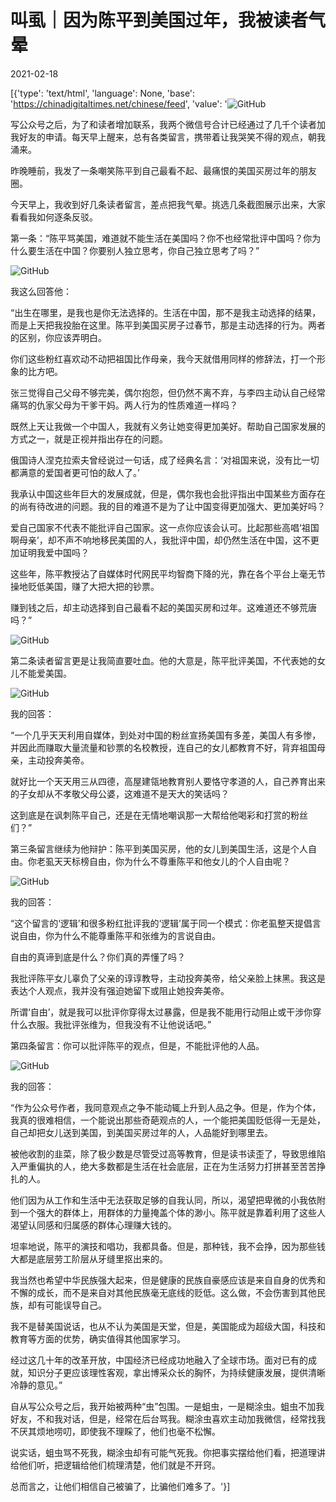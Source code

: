# 叫虱｜因为陈平到美国过年，我被读者气晕

2021-02-18

[{'type': 'text/html', 'language': None, 'base': 'https://chinadigitaltimes.net/chinese/feed', 'value': '![GitHub](https://chinadigitaltimes.net/chinese/files/2021/02/post-662773-602e5ae3d2a76.png)

写公众号之后，为了和读者增加联系，我两个微信号合计已经通过了几千个读者加我好友的申请。每天早上醒来，总有各类留言，携带着让我哭笑不得的观点，朝我涌来。

昨晚睡前，我发了一条嘲笑陈平到自己最看不起、最痛恨的美国买房过年的朋友圈。

今天早上，我收到好几条读者留言，差点把我气晕。挑选几条截图展示出来，大家看看我如何逐条反驳。

第一条：“陈平骂美国，难道就不能生活在美国吗？你不也经常批评中国吗？你为什么要生活在中国？你要别人独立思考，你自己独立思考了吗？”

![GitHub](https://chinadigitaltimes.net/chinese/files/2021/02/post-662773-602e5ae56f237.png)

我这么回答他：

“出生在哪里，是我也是你无法选择的。生活在中国，那不是我主动选择的结果，而是上天把我投胎在这里。陈平到美国买房子过春节，那是主动选择的行为。两者的区别，你应该弄明白。

你们这些粉红喜欢动不动把祖国比作母亲，我今天就借用同样的修辞法，打一个形象的比方吧。

张三觉得自己父母不够完美，偶尔抱怨，但仍然不离不弃，与李四主动认自己经常痛骂的仇家父母为干爹干妈。两人行为的性质难道一样吗？

既然上天让我做一个中国人，我就有义务让她变得更加美好。帮助自己国家发展的方式之一，就是正视并指出存在的问题。

俄国诗人涅克拉索夫曾经说过一句话，成了经典名言：‘对祖国来说，没有比一切都满意的爱国者更可怕的敌人了。’

我承认中国这些年巨大的发展成就，但是，偶尔我也会批评指出中国某些方面存在的尚有待改进的问题。我的目的难道不是为了让中国变得更加强大、更加美好吗？

爱自己国家不代表不能批评自己国家。这一点你应该会认可。比起那些高唱‘祖国啊母亲’，却不声不响地移民美国的人，我批评中国，却仍然生活在中国，这不更加证明我爱中国吗？

这些年，陈平教授沾了自媒体时代网民平均智商下降的光，靠在各个平台上毫无节操地贬低美国，赚了大把大把的钞票。

赚到钱之后，却主动选择到自己最看不起的美国买房和过年。这难道还不够荒唐吗？”

![GitHub](https://chinadigitaltimes.net/chinese/files/2021/02/post-662773-602e5ae70ba41.)

第二条读者留言更是让我简直要吐血。他的大意是，陈平批评美国，不代表她的女儿不能爱美国。

![GitHub](https://chinadigitaltimes.net/chinese/files/2021/02/post-662773-602e5ae89def4.png)

我的回答：

“一个几乎天天利用自媒体，到处对中国的粉丝宣扬美国有多差，美国人有多惨，并因此而赚取大量流量和钞票的名校教授，连自己的女儿都教育不好，背弃祖国母亲，主动投奔美帝。

就好比一个天天用三从四德，高屋建瓴地教育别人要恪守孝道的人，自己养育出来的子女却从不孝敬父母公婆，这难道不是天大的笑话吗？

这到底是在讽刺陈平自己，还是在无情地嘲讽那一大帮给他喝彩和打赏的粉丝们？”

第三条留言继续为他辩护：陈平到美国买房，他的女儿到美国生活，这是个人自由。你老虱天天标榜自由，你为什么不尊重陈平和他女儿的个人自由呢？

![GitHub](https://chinadigitaltimes.net/chinese/files/2021/02/post-662773-602e5aea37dfb.png)

我的回答：

“这个留言的‘逻辑’和很多粉红批评我的‘逻辑’属于同一个模式：你老虱整天提倡言说自由，你为什么不能尊重陈平和张维为的言说自由。

自由的真谛到底是什么？你们真的弄懂了吗？

我批评陈平女儿辜负了父亲的谆谆教导，主动投奔美帝，给父亲脸上抹黑。我这是表达个人观点，我并没有强迫她留下或阻止她投奔美帝。

所谓‘自由’，就是我可以批评你穿得太过暴露，但是我不能用行动阻止或干涉你穿什么衣服。我批评张维为，但我没有不让他说话吧。”

第四条留言：你可以批评陈平的观点，但是，不能批评他的人品。

![GitHub](https://chinadigitaltimes.net/chinese/files/2021/02/post-662773-602e5aebc8179.)

我的回答：

“作为公众号作者，我同意观点之争不能动辄上升到人品之争。但是，作为个体，我真的很难相信，一个能说出那些奇葩观点的人，一个能把美国贬低得一无是处，自己却把女儿送到美国，到美国买房过年的人，人品能好到哪里去。

被他收割的韭菜，除了极少数是尽管受过高等教育，但是读书读歪了，导致思维陷入严重偏执的人，绝大多数都是生活在社会底层，正在为生活努力打拼甚至苦苦挣扎的人。

他们因为从工作和生活中无法获取足够的自我认同，所以，渴望把卑微的小我依附到一个强大的群体上，用群体的力量掩盖个体的渺小。陈平就是靠着利用了这些人渴望认同感和归属感的群体心理赚大钱的。

坦率地说，陈平的演技和唱功，我都具备。但是，那种钱，我不会挣，因为那些钱大都是底层劳工阶层从牙缝里抠出来的。

我当然也希望中华民族强大起来，但是健康的民族自豪感应该是来自自身的优秀和不懈的成长，而不是来自对其他民族毫无底线的贬低。这么做，不会伤害到其他民族，却有可能误导自己。

我不是替美国说话，也从不认为美国是天堂，但是，美国能成为超级大国，科技和教育等方面的优势，确实值得其他国家学习。

经过这几十年的改革开放，中国经济已经成功地融入了全球市场。面对已有的成就，知识分子更应该理性客观，拿出博采众长的胸怀，为持续健康发展，提供清晰冷静的意见。”

自从写公众号之后，我开始被两种“虫”包围。一是蛆虫，一是糊涂虫。蛆虫不加我好友，不和我对话，但是，经常在后台骂我。糊涂虫喜欢主动加我微信，经常找我不厌其烦地唠叨，即使我不理睬了，他们也毫不松懈。

说实话，蛆虫骂不死我，糊涂虫却有可能气死我。你把事实摆给他们看，把道理讲给他们听，把逻辑给他们梳理清楚，他们就是不开窍。

总而言之，让他们相信自己被骗了，比骗他们难多了。'}]